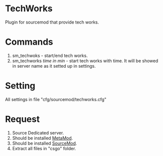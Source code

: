 # TechWorks
Plugin for sourcemod that provide tech works.

# Commands
1. sm_techwoks - start/end tech works.
2. sm_techworks *time in min* - start tech works with time. It will be showed in server name as it setted up in settings.

# Setting
All settings in file "cfg/sourcemod/techworks.cfg"

# Request
1. Source Dedicated server.
2. Should be installed [MetaMod](sourcemm.net).
3. Should be installed [SourceMod](sourcemod.net).
4. Extract all files in "csgo" folder.
